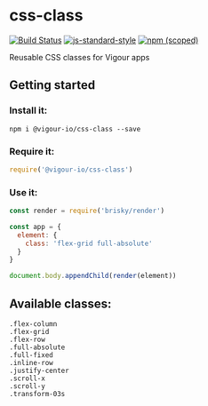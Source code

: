 # css-class

[![Build Status](https://api.travis-ci.org/vigour-io/css-class.svg)](https://travis-ci.org/vigour-io/css-class)
[![js-standard-style](https://img.shields.io/badge/code%20style-standard-brightgreen.svg)](http://standardjs.com/)
[![npm (scoped)](https://img.shields.io/npm/v/@vigour-io/css-class.svg)](https://github.com/vigour-io/css-class)

Reusable CSS classes for Vigour apps

## Getting started

### Install it:
```shell
npm i @vigour-io/css-class --save
```

### Require it:
```js
require('@vigour-io/css-class')
```

### Use it:
```js
const render = require('brisky/render')

const app = {
  element: {
    class: 'flex-grid full-absolute'
  }
}

document.body.appendChild(render(element))
```

## Available classes:

```
.flex-column
.flex-grid
.flex-row
.full-absolute
.full-fixed
.inline-row
.justify-center
.scroll-x
.scroll-y
.transform-03s
```